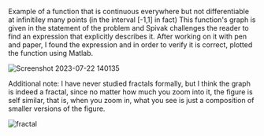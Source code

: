 Example of a function that is continuous everywhere but not differentiable at infinitiley many points (in the interval [-1,1] in fact)
This function's graph is given in the statement of the problem and Spivak challenges the reader to find an expression that explicitly describes it. After working on it with pen and paper, I found the expression and in order to verify it is correct, plotted the function using Matlab.

![Screenshot 2023-07-22 140135](https://github.com/Panithecracker/Real-Analysis-Visuals/assets/97905110/3b3ba0cd-6d47-481b-b17c-c963bc48fbcb)

Additional note: I have never studied fractals formally, but I think the graph is indeed a fractal, since no matter how much you zoom into it, the figure is self similar, that is, when you zoom in, what you see is just a composition of smaller versions of the figure.

![fractal](https://github.com/Panithecracker/Real-Analysis-Visuals/assets/97905110/9fd6ead8-5f27-4986-8b45-33765e9b3b6a)
